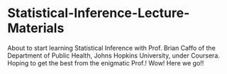 # Statistical-Inference-Lecture-Materials
About to start learning Statistical Inference with Prof. Brian Caffo of the Department of Public Health, Johns Hopkins University, under Coursera. Hoping to get the best from the enigmatic Prof.!
Wow! Here we go!!
